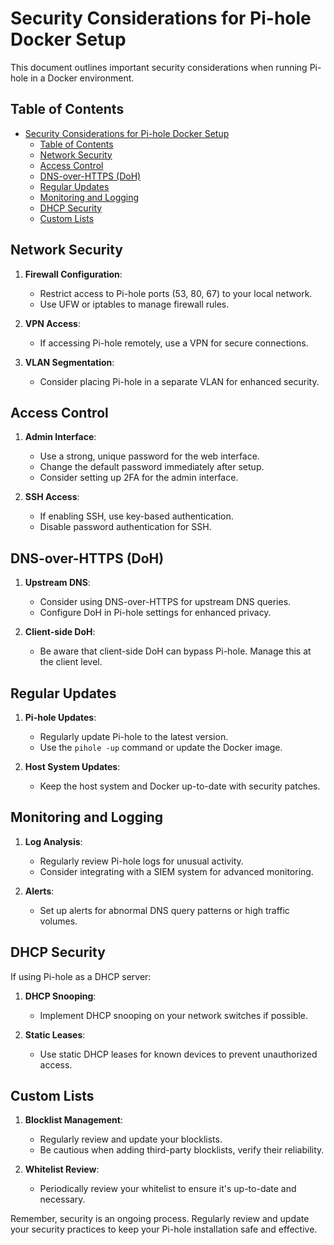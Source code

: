 # Security Considerations for Pi-hole Docker Setup

This document outlines important security considerations when running Pi-hole in a Docker environment.

## Table of Contents

- [Security Considerations for Pi-hole Docker Setup](#security-considerations-for-pi-hole-docker-setup)
  - [Table of Contents](#table-of-contents)
  - [Network Security](#network-security)
  - [Access Control](#access-control)
  - [DNS-over-HTTPS (DoH)](#dns-over-https-doh)
  - [Regular Updates](#regular-updates)
  - [Monitoring and Logging](#monitoring-and-logging)
  - [DHCP Security](#dhcp-security)
  - [Custom Lists](#custom-lists)

## Network Security

1. **Firewall Configuration**:

   - Restrict access to Pi-hole ports (53, 80, 67) to your local network.
   - Use UFW or iptables to manage firewall rules.

2. **VPN Access**:

   - If accessing Pi-hole remotely, use a VPN for secure connections.

3. **VLAN Segmentation**:
   - Consider placing Pi-hole in a separate VLAN for enhanced security.

## Access Control

1. **Admin Interface**:

   - Use a strong, unique password for the web interface.
   - Change the default password immediately after setup.
   - Consider setting up 2FA for the admin interface.

2. **SSH Access**:
   - If enabling SSH, use key-based authentication.
   - Disable password authentication for SSH.

## DNS-over-HTTPS (DoH)

1. **Upstream DNS**:

   - Consider using DNS-over-HTTPS for upstream DNS queries.
   - Configure DoH in Pi-hole settings for enhanced privacy.

2. **Client-side DoH**:
   - Be aware that client-side DoH can bypass Pi-hole. Manage this at the client level.

## Regular Updates

1. **Pi-hole Updates**:

   - Regularly update Pi-hole to the latest version.
   - Use the `pihole -up` command or update the Docker image.

2. **Host System Updates**:
   - Keep the host system and Docker up-to-date with security patches.

## Monitoring and Logging

1. **Log Analysis**:

   - Regularly review Pi-hole logs for unusual activity.
   - Consider integrating with a SIEM system for advanced monitoring.

2. **Alerts**:
   - Set up alerts for abnormal DNS query patterns or high traffic volumes.

## DHCP Security

If using Pi-hole as a DHCP server:

1. **DHCP Snooping**:

   - Implement DHCP snooping on your network switches if possible.

2. **Static Leases**:
   - Use static DHCP leases for known devices to prevent unauthorized access.

## Custom Lists

1. **Blocklist Management**:

   - Regularly review and update your blocklists.
   - Be cautious when adding third-party blocklists, verify their reliability.

2. **Whitelist Review**:
   - Periodically review your whitelist to ensure it's up-to-date and necessary.

Remember, security is an ongoing process. Regularly review and update your security practices to keep your Pi-hole installation safe and effective.
